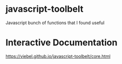 # javascript-toolbelt
Javascript bunch of functions that I found useful

# Interactive Documentation
https://viebel.github.io/javascript-toolbelt/core.html
